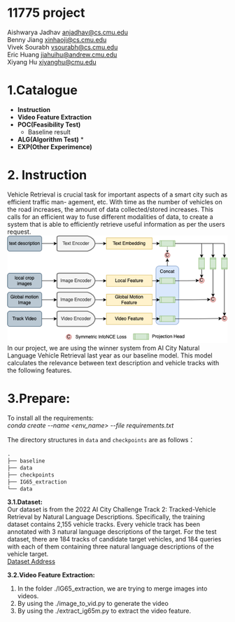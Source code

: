 # **11775 project**
Aishwarya Jadhav
anjadhav@cs.cmu.edu  
Benny Jiang
xinhaoji@cs.cmu.edu  
Vivek Sourabh vsourabh@cs.cmu.edu  
Eric Huang jiahuihu@andrew.cmu.edu  
Xiyang Hu xiyanghu@cmu.edu  
# **1.Catalogue**
* **Instruction**  
* **Video Feature Extraction**  
* **POC(Feasibility Test)**
    * Baseline result
* **ALG(Algorithm Test)**
    * 
* **EXP(Other Experimence)**

        

# **2. Instruction**
Vehicle Retrieval is crucial task for important aspects of a smart city such as efficient traffic man-
agement, etc. With time as the number of vehicles on the road increases, the amount of data
collected/stored increases. This calls for an efficient way to fuse different modalities of data, to create
a system that is able to efficiently retrieve useful information as per the users request.
![framework](imgs/model.png)  
In our project, we are using the winner system from AI City Natural Language Vehicle Retrieval last
year as our baseline model. This model calculates the relevance between text description and
vehicle tracks with the following features.

# **3.Prepare:**
To install all the requirements:  
*conda create --name <env_name> --file requirements.txt*  

The directory structures in `data` and `checkpoints` are as follows：
```
.
├── baseline
├── data
├── checkpoints
├── IG65_extraction
└── data
```
**3.1.Dataset:**  
Our dataset is from the 2022 AI City Challenge Track 2: Tracked-Vehicle Retrieval by Natural
Language Descriptions. Specifically, the training dataset contains 2,155 vehicle tracks. Every vehicle
track has been annotated with 3 natural language descriptions of the target. For the test dataset, there
are 184 tracks of candidate target vehicles, and 184 queries with each of them containing three natural
language descriptions of the vehicle target.  
[Dataset Address](https://www.aicitychallenge.org/)

**3.2.Video Feature Extraction:**
1. In the folder ./IG65_extraction, we are trying to merge images into videos.
2. By using the ./image_to_vid.py to generate the video
3. By using the ./extract_ig65m.py to extract the video feature.
